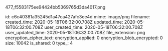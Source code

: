 477_f5583175ee94424bb5369765d3da4017.png

id: c6c40381a35245d1a47ca427afc3ee4d
mime: image/png
filename: 
created_time: 2020-05-18T06:32:00.708Z
updated_time: 2020-05-18T06:32:00.708Z
user_created_time: 2020-05-18T06:32:00.708Z
user_updated_time: 2020-05-18T06:32:00.708Z
file_extension: png
encryption_cipher_text: 
encryption_applied: 0
encryption_blob_encrypted: 0
size: 10042
is_shared: 0
type_: 4